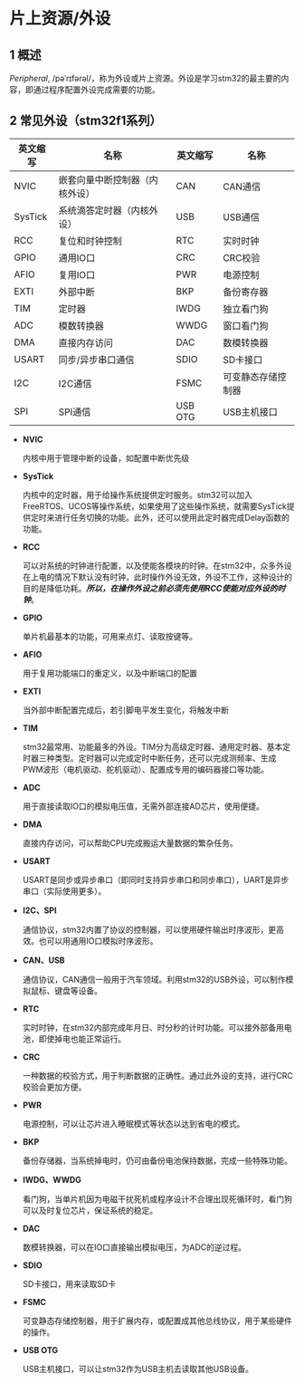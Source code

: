 # 片上资源/外设

## 1 概述

*Peripheral*, /pəˈrɪfərəl/，称为外设或片上资源。外设是学习stm32的最主要的内容，即通过程序配置外设完成需要的功能。



## 2 常见外设（stm32f1系列）

| 英文缩写 | 名称                           | 英文缩写 | 名称               |
| -------- | ------------------------------ | -------- | ------------------ |
| NVIC     | 嵌套向量中断控制器（内核外设） | CAN      | CAN通信            |
| SysTick  | 系统滴答定时器（内核外设）     | USB      | USB通信            |
| RCC      | 复位和时钟控制                 | RTC      | 实时时钟           |
| GPIO     | 通用IO口                       | CRC      | CRC校验            |
| AFIO     | 复用IO口                       | PWR      | 电源控制           |
| EXTI     | 外部中断                       | BKP      | 备份寄存器         |
| TIM      | 定时器                         | IWDG     | 独立看门狗         |
| ADC      | 模数转换器                     | WWDG     | 窗口看门狗         |
| DMA      | 直接内存访问                   | DAC      | 数模转换器         |
| USART    | 同步/异步串口通信              | SDIO     | SD卡接口           |
| I2C      | I2C通信                        | FSMC     | 可变静态存储控制器 |
| SPI      | SPI通信                        | USB OTG  | USB主机接口        |

- **NVIC**

  内核中用于管理中断的设备，如配置中断优先级

- **SysTick**

  内核中的定时器，用于给操作系统提供定时服务。stm32可以加入FreeRTOS、UCOS等操作系统，如果使用了这些操作系统，就需要SysTick提供定时来进行任务切换的功能。此外，还可以使用此定时器完成Delay函数的功能。

- **RCC**

  可以对系统的时钟进行配置，以及使能各模块的时钟。在stm32中，众多外设在上电的情况下默认没有时钟，此时操作外设无效，外设不工作，这种设计的目的是降低功耗。***所以，在操作外设之前必须先使用RCC使能对应外设的时钟***。

- **GPIO**

  单片机最基本的功能，可用来点灯、读取按键等。

- **AFIO**

  用于复用功能端口的重定义，以及中断端口的配置

- **EXTI**

  当外部中断配置完成后，若引脚电平发生变化，将触发中断

- **TIM**

  stm32最常用、功能最多的外设。TIM分为高级定时器、通用定时器、基本定时器三种类型。定时器可以完成定时中断任务，还可以完成测频率、生成PWM波形（电机驱动、舵机驱动）、配置成专用的编码器接口等功能。

- **ADC**

  用于直接读取IO口的模拟电压值，无需外部连接AD芯片，使用便捷。

- **DMA**

  直接内存访问，可以帮助CPU完成搬运大量数据的繁杂任务。

- **USART**

  USART是同步或异步串口（即同时支持异步串口和同步串口），UART是异步串口（实际使用更多）。

- **I2C、SPI**

  通信协议，stm32内置了协议的控制器，可以使用硬件输出时序波形，更高效。也可以用通用IO口模拟时序波形。

- **CAN、USB**

  通信协议，CAN通信一般用于汽车领域。利用stm32的USB外设，可以制作模拟鼠标、键盘等设备。

- **RTC**

  实时时钟，在stm32内部完成年月日、时分秒的计时功能。可以接外部备用电池，即使掉电也能正常运行。

- **CRC**

  一种数据的校验方式，用于判断数据的正确性。通过此外设的支持，进行CRC校验会更加方便。

- **PWR**

  电源控制，可以让芯片进入睡眠模式等状态以达到省电的模式。

- **BKP**

  备份存储器，当系统掉电时，仍可由备份电池保持数据，完成一些特殊功能。

- **IWDG、WWDG**

  看门狗，当单片机因为电磁干扰死机或程序设计不合理出现死循环时，看门狗可以及时复位芯片，保证系统的稳定。

- **DAC**

  数模转换器，可以在IO口直接输出模拟电压，为ADC的逆过程。

- **SDIO**

  SD卡接口，用来读取SD卡

- **FSMC**

  可变静态存储控制器，用于扩展内存，或配置成其他总线协议，用于某些硬件的操作。

- **USB OTG**

  USB主机接口，可以让stm32作为USB主机去读取其他USB设备。

